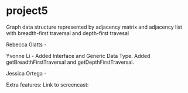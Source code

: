 # project5
Graph data structure represented by adjacency matrix and adjacency list with breadth-first traversal and depth-first travesal 

Rebecca Glatts -

Yvonne Li - Added Interface and Generic Data Type. Added getBreadthFirstTraversal and getDepthFirstTraversal.

Jessica Ortega - 

Extra features:
Link to screencast:
